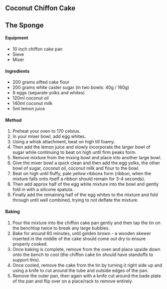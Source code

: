 ## Coconut Chiffon Cake

## The Sponge

#### Equipment

* 10 inch chiffon cake pan
* Sieve
* Mixer


#### Ingredients

* 200 grams sifted cake flour
* 200 grams white caster sugar (in two bowls: 40g / 160g)
* 8 eggs (separate yolks and whites)
* 120ml coconut oil
* 140ml coconut milk
* 5ml lemon juice

#### Method

1. Preheat your oven to 170 celsius.
1. In your mixer bowl, add egg whites.
1. Using a whisk attachment, beat on high till foamy.
1. Then add the lemon juice and slowly incorporate the larger bowl of sugar while continuing to beat on high until firm peaks form.
1. Remove mixture from the mixing bowl and place into another large bowl.
1. Give the mixer bowl a quick clean and then add the egg yolks, the other bowl of sugar, coconut oil, coconut milk and flour to the bowl.
1. Beat on high until fluffy, pale yellow ribbons form (ribbon, when the mixture falls onto itself a ribbon should remain for 3-4 seconds).
1. Then add approx half of the egg white mixture into the bowl and gently fold in with a silicone spatula.
1. Finally add the remaining half of the egg whites to the mixture and fold through until well combined, trying to not deflate the mixture.

#### Baking

1. Pour the mixture into the chiffon cake pan gently and then tap the tin on the benchtop twice to break any large bubbles.
1. Bake for around 60 minutes, until golden brown - a wooden skewer inserted in the middle of the cake should come out dry to ensure properly cooked.
1. Once baking is complete, remove from the oven and place upside down onto the bench to cool (the chiffon cake tin should have standoffs to support this).
1. Once cooled, remove the cake from the tin by turning it right side up and using a knife to cut around the tube and outside edges of the pan.
1. Remove the outer pan, then again with a knife cut around the bade plate of the pan and flip over on a place/rack to remove entirely.
